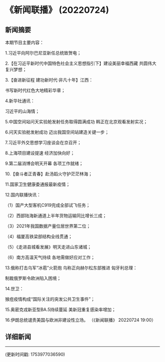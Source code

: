 # 《新闻联播》 (20220724)

## 新闻摘要

本期节目主要内容：


1.习近平向阿尔巴尼亚新任总统致贺电；


2.【在习近平新时代中国特色社会主义思想指引下】建设美丽幸福西藏 共圆伟大复兴梦想；


3.【奋进新征程 建功新时代·非凡十年】江西：

书写新时代红色大地精彩华章；


4.新华社通讯：

习近平的山海情；


5.中国空间站问天实验舱发射任务取得圆满成功 韩正在北京观看发射实况；


6.问天实验舱发射成功 迈出我国空间站建造关键一步；


7.习近平外交思想学习座谈会在京召开；


8.上海项目建设提速 经济加快向好；


9.第二届消博会明天开幕 各项工作就绪；


10.【奋斗者正青春】赴汤蹈火守护茫茫林海；


11.国家卫生健康委通报最新疫情；


12.国内联播快讯：


（1）国产大型客机C919完成全部试飞任务；


（2）西部陆海新通道上半年货物运输同比增长三成；


（3）2021年我国数据产量位居世界第二位；


（4）福厦高铁梁部结构全线贯通；


（5）《走进县城看发展》明天走进山东诸城；


（6）南方高温天气持续 各地需做好应对工作；


13.俄称打击乌军“冰雹”火箭炮 乌称正向赫尔松东部推进 匈牙利总理：

制裁俄罗斯令欧洲陷入困境；


14.世卫：

猴痘疫情构成“国际关注的突发公共卫生事件”；


15.奥密克戎新亚型BA.5持续蔓延 美新冠重复感染率增加；


16.伊朗总统谴责美国与欧洲非建设性立场。
（《新闻联播》 20220724 19:00）

## 详细新闻

---

(更新时间戳: 1753977036590)

